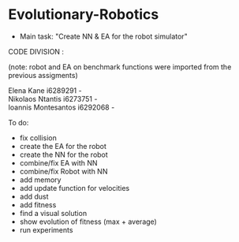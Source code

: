 # Evolutionary-Robotics

* Main task: "Create NN & EA for the robot simulator"

CODE DIVISION :</br>

(note: robot and EA on benchmark functions were imported from the previous assigments) </br>

Elena Kane i6289291 - </br>
Nikolaos Ntantis i6273751 - </br>
Ioannis Montesantos i6292068 - </br>

To do:</br>
* fix collision </br>
* create the EA for the robot</br>
* create the NN for the robot</br>
* combine/fix EA with NN</br>
* combine/fix Robot with NN</br>
* add memory</br>
* add update function for velocities</br>
* add dust</br>
* add fitness </br>
* find a visual solution</br>
* show evolution of fitness (max + average)</br>
* run experiments</br>
